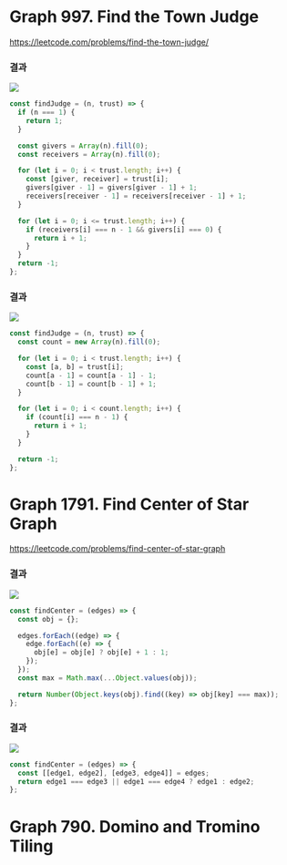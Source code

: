 # Graph 997. Find the Town Judge

https://leetcode.com/problems/find-the-town-judge/

### 결과

![](https://velog.velcdn.com/images/nsunny0908/post/012a7adc-bcb6-4b9c-8013-599b8d5f28d4/image.png)

```js
const findJudge = (n, trust) => {
  if (n === 1) {
    return 1;
  }

  const givers = Array(n).fill(0);
  const receivers = Array(n).fill(0);

  for (let i = 0; i < trust.length; i++) {
    const [giver, receiver] = trust[i];
    givers[giver - 1] = givers[giver - 1] + 1;
    receivers[receiver - 1] = receivers[receiver - 1] + 1;
  }

  for (let i = 0; i <= trust.length; i++) {
    if (receivers[i] === n - 1 && givers[i] === 0) {
      return i + 1;
    }
  }
  return -1;
};
```

### 결과

![](https://velog.velcdn.com/images/nsunny0908/post/5f0b75e1-e1ab-4311-b204-7d0b6bf8beaa/image.png)

```js
const findJudge = (n, trust) => {
  const count = new Array(n).fill(0);

  for (let i = 0; i < trust.length; i++) {
    const [a, b] = trust[i];
    count[a - 1] = count[a - 1] - 1;
    count[b - 1] = count[b - 1] + 1;
  }

  for (let i = 0; i < count.length; i++) {
    if (count[i] === n - 1) {
      return i + 1;
    }
  }

  return -1;
};
```

# Graph 1791. Find Center of Star Graph

https://leetcode.com/problems/find-center-of-star-graph

### 결과

![](https://velog.velcdn.com/images/nsunny0908/post/377beb84-2209-4b2c-90de-78590b523661/image.png)

```js
const findCenter = (edges) => {
  const obj = {};

  edges.forEach((edge) => {
    edge.forEach((e) => {
      obj[e] = obj[e] ? obj[e] + 1 : 1;
    });
  });
  const max = Math.max(...Object.values(obj));

  return Number(Object.keys(obj).find((key) => obj[key] === max));
};
```

### 결과

![](https://velog.velcdn.com/images/nsunny0908/post/809962d3-3cbd-4618-a1d2-66df27c971d0/image.png)

```js
const findCenter = (edges) => {
  const [[edge1, edge2], [edge3, edge4]] = edges;
  return edge1 === edge3 || edge1 === edge4 ? edge1 : edge2;
};
```

# Graph 790. Domino and Tromino Tiling

```js

```
